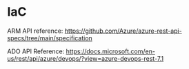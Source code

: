 # IaC

ARM API reference:
https://github.com/Azure/azure-rest-api-specs/tree/main/specification

ADO API Reference:
https://docs.microsoft.com/en-us/rest/api/azure/devops/?view=azure-devops-rest-7.1
